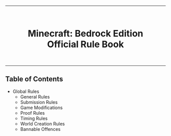 <hr>
<br>
<h1 align="center">
	Minecraft: Bedrock Edition
	<br>
	Official Rule Book
</h1>
<br>
<hr>

## Table of Contents
* Global Rules
  * General Rules
  * Submission Rules
  * Game Modifications
  * Proof Rules
  * Timing Rules
  * World Creation Rules
  * Bannable Offences